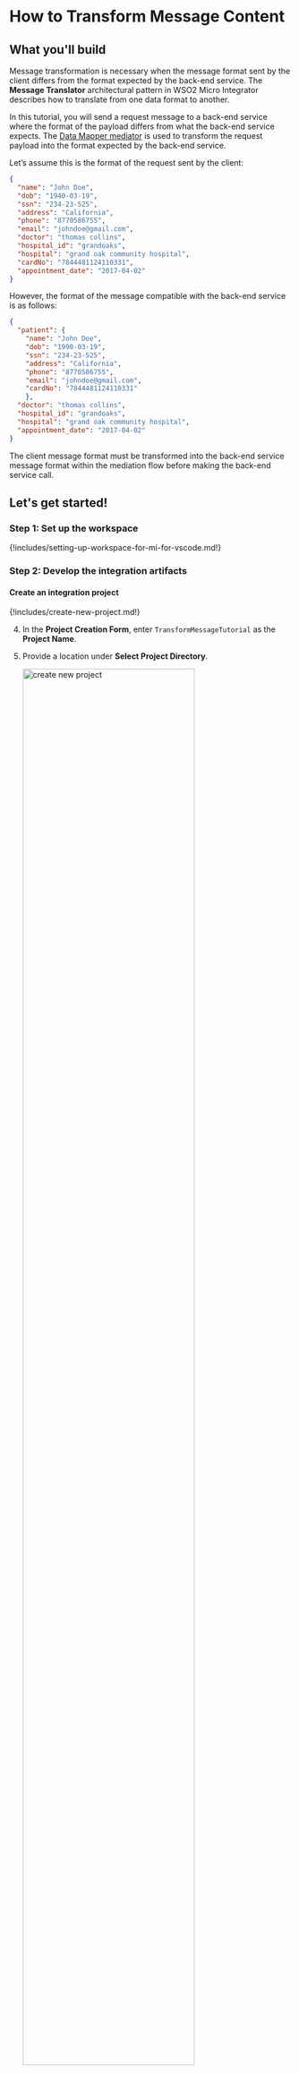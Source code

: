 # How to Transform Message Content

## What you'll build

Message transformation is necessary when the message format sent by the client differs from the format expected by the back-end service. The **Message Translator** architectural pattern in WSO2 Micro Integrator describes how to translate from one data format to another.

In this tutorial, you will send a request message to a back-end service where the format of the payload differs from what the back-end service expects. The <a target="_blank" href="{{base_path}}/reference/mediators/data-mapper-mediator/">Data Mapper mediator</a> is used to transform the request payload into the format expected by the back-end service.

Let’s assume this is the format of the request sent by the client:

```json
{
  "name": "John Doe",
  "dob": "1940-03-19",
  "ssn": "234-23-525",
  "address": "California",
  "phone": "8770586755",
  "email": "johndoe@gmail.com",
  "doctor": "thomas collins",
  "hospital_id": "grandoaks",
  "hospital": "grand oak community hospital",
  "cardNo": "7844481124110331",
  "appointment_date": "2017-04-02"
}
```

However, the format of the message compatible with the back-end service is as follows:

```json
{
  "patient": {
    "name": "John Doe",
    "dob": "1990-03-19",
    "ssn": "234-23-525",
    "address": "California",
    "phone": "8770586755",
    "email": "johndoe@gmail.com",
    "cardNo": "7844481124110331"
    },
  "doctor": "thomas collins",
  "hospital_id": "grandoaks",
  "hospital": "grand oak community hospital",
  "appointment_date": "2017-04-02"
}
```

The client message format must be transformed into the back-end service message format within the mediation flow before making the back-end service call.

## Let's get started!

### Step 1: Set up the workspace

{!includes/setting-up-workspace-for-mi-for-vscode.md!}

### Step 2: Develop the integration artifacts

#### Create an integration project

{!includes/create-new-project.md!}

4. In the **Project Creation Form**, enter `TransformMessageTutorial` as the **Project Name**.

5. Provide a location under **Select Project Directory**.

    <a href="{{base_path}}/assets/img/learn/tutorials/transforming-message-content/create-new-project.png"><img src="{{base_path}}/assets/img/learn/tutorials/transforming-message-content/create-new-project.png" alt="create new project" width="80%"></a>

6. Click **Create**.

Now let's start designing the integration by adding the necessary artifacts.

#### Create a REST API

1. In the **Add Artifact** interface, under **Create an Integration**, click on **API**. This opens the API Form.

    <a href="{{base_path}}/assets/img/learn/tutorials/transforming-message-content/add_artifact_pane.png"><img src="{{base_path}}/assets/img/learn/tutorials/transforming-message-content/add_artifact_pane.png" alt="create new project" width="80%"></a>

2. Enter the details given below to create a new REST API.

    <table>
    <tr>
        <th>Property</th>
        <th style="width: 140px">Value</th>
        <th>Description</th>
    </tr>
    <tr>
        <td>Name</td>
        <td><code>HealthcareAPI</code></td>
        <td>
            The name of the REST API.
        </td>
    </tr>
    <tr>
        <td>Context</td>
        <td><code>/healthcare</code></td>
        <td>
            Here you are anchoring the API in the <code>/healthcare</code> context. This will become part of the name of the generated URL used by the client when sending requests to the Healthcare service. For example, setting the context to <code>/healthcare</code> means that the API will only handle HTTP requests where the URL path starts with <code>http://host:port/healthcare</code>.
        </td>
    </tr>
    </table>

    <a href="{{base_path}}/assets/img/learn/tutorials/transforming-message-content/synapse-api-artifact.png"><img src="{{base_path}}/assets/img/learn/tutorials/transforming-message-content/synapse-api-artifact.png" alt="synapse API artifact" width="80%"></a>      

4.  Click **Create**. This will open the **Service Designer** interface.

    You can now start configuring the API resource.

5. On the Service Designer, click on the three dots (**⋮**) and then **Edit** to access the **Properties** of the default API resource.

    <a href="{{base_path}}/assets/img/learn/tutorials/transforming-message-content/edit_default_get.png"><img src="{{base_path}}/assets/img/learn/tutorials/transforming-message-content/edit_default_get.png" alt="Edit API resource" width="80%"></a>

6. Enter the following details:

    <table>
    <tr>
        <th>Property</th>
        <th>Value</th>
        <th>Description</th>
    </tr>
    <tr>
        <td>Resource Path</td>
        <td><code>/categories/{category}/reserve</code></td>
        <td>
            The request URL should match this resource path. The <code>{category}</code> variable will be replaced with the value sent in the request.
        </td>
    </tr>
    <tr>
        <td>Methods</td>
        <td>
            `POST`
        </td>
        <td>
            This API resource will accept POST requests.
        </td>
    </tr>
    </table>

    <a href="{{base_path}}/assets/img/learn/tutorials/transforming-message-content/edit_api_resource_props.png"><img src="{{base_path}}/assets/img/learn/tutorials/transforming-message-content/edit_api_resource_props.png" alt="Edit API resource properties" width="30%"></a>

7. Click **Update**.


#### Create the mediation logic

Let's configure the API resource with the data transformation logic.

1. Open the **Resource View** of the API resource by clicking the `POST` resource under **Available resources** on **Service Designer**.

    <a href="{{base_path}}/assets/img/learn/tutorials/transforming-message-content/resource_select.png"><img src="{{base_path}}/assets/img/learn/tutorials/transforming-message-content/resource_select.png" alt="Select API resource" width="80%"></a>

2. Once you open the **Resource View**, click on the **+** icon on the canvas to open the **Mediator Palette**.

    <a href="{{base_path}}/assets/img/learn/tutorials/transforming-message-content/first_mediator.png"><img src="{{base_path}}/assets/img/learn/tutorials/transforming-message-content/first_mediator.png" alt="First mediator" width="80%"></a>

3.  Under **Mediators**, select the **Data Mapper** mediator.

    <a href="{{base_path}}/assets/img/learn/tutorials/transforming-message-content/add-data-mapper.png"><img src="{{base_path}}/assets/img/learn/tutorials/transforming-message-content/add-data-mapper.png" alt="add data mapper" width="80%"></a>

4. In the pane that appears, click **+ Add New**, enter `RequestMapping` as the name, and click **Create** in the **Create New Data Mapper** form.

    <a href="{{base_path}}/assets/img/get-started/how-to-guides/ai-data-mapping/ai-data-mapping-data-mapper-new.png"><img src="{{base_path}}/assets/img/get-started/how-to-guides/ai-data-mapping/ai-data-mapping-data-mapper-new.png" alt="create new mapping" width="30%"></a>

5. Click **Add** to insert the Data Mapper into the integration flow. You will then be directed to the Data Mapping Editor.

    <a href="{{base_path}}/assets/img/learn/tutorials/transforming-message-content/data-mapper-canvas.png"><img src="{{base_path}}/assets/img/learn/tutorials/transforming-message-content/data-mapper-canvas.png" alt="data mapper canvas" width="80%"></a>

6. Click on the **Import input schema** to import the input schema. Since this scenario involves JSON to JSON mapping, you can import from either a JSON sample or a JSON schema. In this guide, we will be using the **Import from JSON** option.

7. Copy the following sample request message sent to the API resource, paste it into the editor, and click **Save**.

    ```json
    { 
        "name": "John Doe",
        "dob": "1990-03-19",
        "ssn": "234-23-525",
        "address": "California",
        "phone": "8770586755",
        "email": "johndoe@gmail.com",
        "doctor": "thomas collins",
        "hospital_id": "grandoaks",
        "hospital": "grand oak community hospital",
        "cardNo": "7844481124110331",
        "appointment_date": "2025-04-02"
    }
    ```

    <a href="{{base_path}}/assets/img/learn/tutorials/transforming-message-content/add_input_json.png"><img src="{{base_path}}/assets/img/learn/tutorials/transforming-message-content/add_input_json.png" alt="Add input JSON" width="80%"></a>

8.  Next, to set the output JSON, click **Import Output Schema** and then click **Import from JSON**.  
Copy the following sample request message expected by the back-end service, paste it into the editor, and click **Save**.

    ```json
    {
        "patient": {
            "name": "John Doe",
            "dob": "1990-03-19",
            "ssn": "234-23-525",
            "address": "California",
            "phone": "8770586755",
            "email": "johndoe@gmail.com"
        },
        "doctor": "thomas collins",
        "hospital_id": "grandoaks",
        "hospital": "grand oak community hospital",
        "appointment_date": "2025-04-02"
    }
    ```

9. Now, you can create the mappings by connecting the values in the **Input** box to the corresponding values in the **Output** box.

    !!! Tip
        The Micro Integrator Data Mapper includes AI capabilities to automatically generate mappings. With a simple button click, your mappings can be completed in seconds. For more information, see [Data Mapping using AI]({{base_path}}/get-started/how-to-guides/ai-data-mapping/).

    The completed mapping will appear as follows:

    <a href="{{base_path}}/assets/img/learn/tutorials/transforming-message-content/mapping-data-input-output.png"><img src="{{base_path}}/assets/img/learn/tutorials/transforming-message-content/mapping-data-input-output.png" alt="Mapping" width="80%"></a>

10. Click on **/categories/{category}/reserve** in the **MI Project Explorer** to open the **HealthcareAPI** resource.

    <a href="{{base_path}}/assets/img/learn/tutorials/transforming-message-content/select_resource.png"><img src="{{base_path}}/assets/img/learn/tutorials/transforming-message-content/select_resource.png" alt="Select resource" width="80%"></a>

    Now that we have the message formatted as expected by the back-end service, let's use the <a target="_blank" href="{{base_path}}/reference/connectors/http-connector/http-connector-overview/">HTTP connector</a> to send a POST request to the hospital services backend.

11. Click on the **+** icon after the **Data Mapper** mediator and search for `post` in the **Mediator Palette** to add the **HTTP POST** operation for invoking the hospital services backend.

    <a href="{{base_path}}/assets/img/learn/tutorials/transforming-message-content/add_http_post.png"><img src="{{base_path}}/assets/img/learn/tutorials/transforming-message-content/add_http_post.png" alt="Add post" width="80%"></a>

12. Click **+ Add new connection** to create a new connection.

    <a href="{{base_path}}/assets/img/learn/tutorials/transforming-message-content/new_http_conn.png"><img src="{{base_path}}/assets/img/learn/tutorials/transforming-message-content/new_http_conn.png" alt="add new connection" width="80%"></a>

13. Select `HTTP` and fill in the following details to create a connection to the Hospital service. Finally, click **Add** in the **Add New Connection** form to create the connection.

    | Property            | Value                   | Description                   |
    |---------------------|-------------------------|-------------------------------|
    | **Connection Name** | `HospitalConnection`    | The name of the connection. |
    | **Base URL**        | `http://localhost:9090` | The base URL for the back-end service.<br>In the next step, we will see how to construct the full URL using the **Relative Path**. |

    <a href="{{base_path}}/assets/img/learn/tutorials/transforming-message-content/add_new_http_conn.png"><img src="{{base_path}}/assets/img/learn/tutorials/transforming-message-content/add_new_http_conn.png" alt="new connection form" width="80%"></a>

14. Provide `/${payload.hospital_id}/categories/${params.pathParams.category}/reserve` as the **Relative Path**, and click **Submit** to add the operation to the integration flow.

    !!! Note
        We will leave the rest of the configurations as defaults: **Content Type** set to **JSON**, **Request Body** as `${payload}`, and **Overwrite Message Body** checked.

    <a href="{{base_path}}/assets/img/learn/tutorials/transforming-message-content/http_post_op.png"><img src="{{base_path}}/assets/img/learn/tutorials/transforming-message-content/http_post_op.png" alt="HTTP operation" width="30%"></a>

15. Click on the **+** icon after the **HTTP POST** operation and select the **Respond** mediator from the **Mediator Palette** to send the response back to the client.
    
You have successfully created all the artifacts required for this use case.

### Step 3: Build and run the artifacts

Now that you have developed an integration using the Micro Integrator for the Visual Studio Code plugin, it's time to deploy the integration to the Micro Integrator server runtime.

Click the **Build and Run** icon located in the top right corner of VS Code.

<a href="{{base_path}}/assets/img/learn/tutorials/transforming-message-content/build_and_run_btn.png"><img src="{{base_path}}/assets/img/learn/tutorials/transforming-message-content/build_and_run_btn.png" alt="Build and Run" width="80%"></a>

### Step 4: Test the use case

Let's test the use case by sending a simple client request that invokes the service.

#### Start the back-end service

1. Download the JAR file of the back-end service from [here](https://github.com/wso2-docs/WSO2_EI/blob/master/Back-End-Service/Hospital-Service-JDK11-2.0.0.jar).
2. Open a terminal, navigate to the location where you have saved the back-end service.
3. Execute the following command to start the service:

    ```bash
    java -jar Hospital-Service-JDK11-2.0.0.jar
    ```

#### Send the client request

Now, let's test the integration service. For that, you can use the inbuilt try-it functionality in the MI for VS Code extension.

When you run the integration artifact as in [Step 3](#step-3-build-and-run-the-artifacts), the **Runtime Services** interface is opened up. You can see all the available services.

Select the `HealthcareAPI` you have developed and test the resource using the following category and payload.
    
<table>
    <tr>
        <th>Category</th>
        <td>
            <code>surgery</code> 
        </td>
    </tr>
    <tr>
        <th>Payload</th>
        <td>
        <div>
            <pre><code>
            {
                "name": "John Doe",
                "dob": "1990-03-19",
                "ssn": "234-23-525",
                "address": "California",
                "phone": "8770586755",
                "email": "johndoe@gmail.com",
                "doctor": "thomas collins",
                "hospital_id": "grandoaks",
                "hospital": "grand oak community hospital",
                "cardNo": "7844481124110331",
                "appointment_date": "2025-04-02"
            }
            </code></pre>
        </div></br>
        This JSON payload contains details of the appointment reservation, which includes patient details, doctor, hospital, and date of appointment.
    </tr>
</table>

<a href="{{base_path}}/assets/img/learn/tutorials/transforming-message-content/try_out.png"><img src="{{base_path}}/assets/img/learn/tutorials/transforming-message-content/try_out.png" alt="Try Out" width="80%"></a>

Optionally, you can use [Postman](https://www.postman.com/downloads/) or [cURL](https://curl.haxx.se/) to send the request. You can refer to the following request information.

<table>
    <tr>
        <th>Method</th>
        <td>
            <code>POST</code> 
        </td>
    </tr>
    <tr>
        <th>Headers</th>
        <td>
            <code>Content-Type=application/json</code>
        </td>
    </tr>
    <tr>
        <th>URL</th>
        <td><code>http://localhost:8290/healthcare/categories/surgery/reserve</code></br></br>
                The URI-Template format that is used in this URL was defined when creating the API resource:
        <code>http://host:port/categories/{category}/reserve</code>
        </td>
    </tr>
    <tr>
        <th>Body</th>
        <td>
        <div>
            <code>
            {
                "name": "John Doe",
                "dob": "1990-03-19",
                "ssn": "234-23-525",
                "address": "California",
                "phone": "8770586755",
                "email": "johndoe@gmail.com",
                "doctor": "thomas collins",
                "hospital_id": "grandoaks",
                "hospital": "grand oak community hospital",
                "cardNo": "7844481124110331",
                "appointment_date": "2025-04-02"
            }
            </code>
        </div>
    </tr>
</table>

#### Analyze the response

You will see the following response received to your <b>HTTP Client</b>.

```json
{
    "appointmentNumber": 5,
    "doctor": {
        "name": "thomas collins",
        "hospital": "grand oak community hospital",
        "category": "surgery",
        "availability": "9.00 a.m - 11.00 a.m",
        "fee": 7000.0
    },
    "patient": {
        "name": "John Doe",
        "dob": "1990-03-19",
        "ssn": "234-23-525",
        "address": "California",
        "phone": "8770586755",
        "email": "johndoe@gmail.com"
    },
    "fee": 7000.0,
    "confirmed": false
}
```

You have now explored how the Micro Integrator can receive a message in one format and transform it into the format expected by the back-end service using the <a target="_blank" href="{{base_path}}/reference/mediators/data-mapper-mediator/">Data Mapper mediator</a>.

